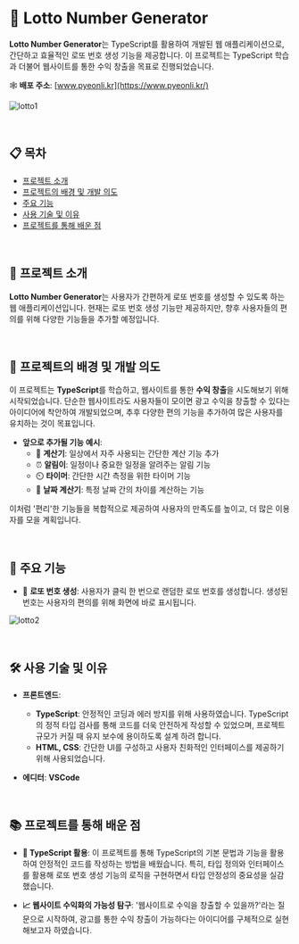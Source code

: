 # 🎰 Lotto Number Generator

**Lotto Number Generator**는 TypeScript를 활용하여 개발된 웹 애플리케이션으로, 간단하고 효율적인 로또 번호 생성 기능을 제공합니다. 이 프로젝트는 TypeScript 학습과 더불어 웹사이트를 통한 수익 창출을 목표로 진행되었습니다.

🕸 **배포 주소**: [www.pyeonli.kr](https://www.pyeonli.kr/)

![lotto1](https://github.com/user-attachments/assets/494cac8c-b04c-443d-8197-0a397886c391)

<br>

## 📋 목차

- [프로젝트 소개](#프로젝트-소개)
- [프로젝트의 배경 및 개발 의도](#프로젝트의-배경-및-개발-의도)
- [주요 기능](#주요-기능)
- [사용 기술 및 이유](#사용-기술-및-이유)
- [프로젝트를 통해 배운 점](#프로젝트를-통해-배운-점)

<br>

## 📌 프로젝트 소개

**Lotto Number Generator**는 사용자가 간편하게 로또 번호를 생성할 수 있도록 하는 웹 애플리케이션입니다. 현재는 로또 번호 생성 기능만 제공하지만, 향후 사용자들의 편의를 위해 다양한 기능들을 추가할 예정입니다.

<br>

## 🎯 프로젝트의 배경 및 개발 의도

이 프로젝트는 **TypeScript**를 학습하고, 웹사이트를 통한 **수익 창출**을 시도해보기 위해 시작되었습니다. 단순한 웹사이트라도 사용자들이 모이면 광고 수익을 창출할 수 있다는 아이디어에 착안하여 개발되었으며, 추후 다양한 편의 기능을 추가하여 많은 사용자를 유치하는 것이 목표입니다.

- **앞으로 추가될 기능 예시**:  
  - 🧮 **계산기**: 일상에서 자주 사용되는 간단한 계산 기능 추가
  - ⏰ **알림이**: 일정이나 중요한 일정을 알려주는 알림 기능
  - ⏲️ **타이머**: 간단한 시간 측정을 위한 타이머 기능
  - 📅 **날짜 계산기**: 특정 날짜 간의 차이를 계산하는 기능

이처럼 '편리'한 기능들을 복합적으로 제공하여 사용자의 만족도를 높이고, 더 많은 이용자를 모을 계획입니다.

<br>

## 🌟 주요 기능

- 🎲 **로또 번호 생성**: 사용자가 클릭 한 번으로 랜덤한 로또 번호를 생성합니다. 생성된 번호는 사용자의 편의를 위해 화면에 바로 표시됩니다.

![lotto2](https://github.com/user-attachments/assets/93f77dbc-21dd-4a99-8047-6252c82eb043)

<br>

## 🛠 사용 기술 및 이유

- **프론트엔드**:
  -  **TypeScript**: 안정적인 코딩과 에러 방지를 위해 사용하였습니다. TypeScript의 정적 타입 검사를 통해 코드를 더욱 안전하게 작성할 수 있었으며, 프로젝트 규모가 커질 때 유지 보수에 용이하도록 설계 하려 합니다.
  -  **HTML, CSS**: 간단한 UI를 구성하고 사용자 친화적인 인터페이스를 제공하기 위해 사용되었습니다.

- **에디터**:  **VSCode**

<br>

## 📚 프로젝트를 통해 배운 점

- **🔐 TypeScript 활용**: 이 프로젝트를 통해 TypeScript의 기본 문법과 기능을 활용하여 안정적인 코드를 작성하는 방법을 배웠습니다. 특히, 타입 정의와 인터페이스를 활용해 로또 번호 생성 기능의 로직을 구현하면서 타입 안정성의 중요성을 실감했습니다.

- **📈 웹사이트 수익화의 가능성 탐구**: '웹사이트로 수익을 창출할 수 있을까?'라는 질문으로 시작하여, 광고를 통한 수익 창출이 가능하다는 아이디어를 구체적으로 실현해보고자 하였습니다.
